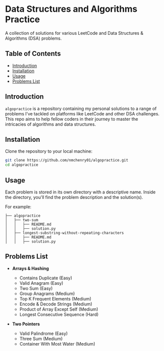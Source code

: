 # Data Structures and Algorithms Practice

A collection of solutions for various LeetCode and Data Structures & Algorithms (DSA) problems.

## Table of Contents

- [Introduction](#introduction)
- [Installation](#installation)
- [Usage](#usage)
- [Problems List](#problems-list)

## Introduction

`algopractice` is a repository containing my personal solutions to a range of problems I've tackled on platforms like LeetCode and other DSA challenges. This repo aims to help fellow coders in their journey to master the intricacies of algorithms and data structures.

## Installation

Clone the repository to your local machine:

```sh
git clone https://github.com/nmchenry01/algopractice.git
cd algopractice
```

## Usage

Each problem is stored in its own directory with a descriptive name. Inside the directory, you'll find the problem description and the solution(s).

For example:

```text
├── algopractice
│   ├── two-sum
│   │   ├── README.md
│   │   ├── solution.py
│   ├── longest-substring-without-repeating-characters
│   │   ├── README.md
│   │   ├── solution.py

```

## Problems List

- **Arrays & Hashing**
  - Contains Duplicate (Easy)
  - Valid Anagram (Easy)
  - Two Sum (Easy)
  - Group Anagrams (Medium)
  - Top K Frequent Elements (Medium)
  - Encode & Decode Strings (Medium)
  - Product of Array Except Self (Medium)
  - Longest Consecutive Sequence (Hard)

- **Two Pointers**
  - Valid Palindrome (Easy)
  - Three Sum (Medium)
  - Container With Most Water (Medium)
